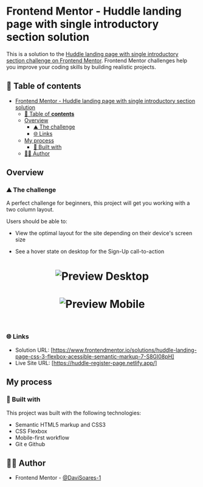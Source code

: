 # Frontend Mentor - Huddle landing page with single introductory section solution

This is a solution to the [Huddle landing page with single introductory section challenge on Frontend Mentor](https://www.frontendmentor.io/challenges/huddle-landing-page-with-a-single-introductory-section-B_2Wvxgi0). Frontend Mentor challenges help you improve your coding skills by building realistic projects. 

## 📑 Table of **contents**

- [Frontend Mentor - Huddle landing page with single introductory section solution](#frontend-mentor---huddle-landing-page-with-single-introductory-section-solution)
  - [📑 Table of **contents**](#-table-of-contents)
  - [Overview](#overview)
    - [⛰️ The challenge](#️-the-challenge)
    - [🌐 Links](#-links)
  - [My process](#my-process)
    - [🚀 Built with](#-built-with)
  - [👨‍💻 Author](#-author)

## Overview

### ⛰️ The challenge

A perfect challenge for beginners, this project will get you working with a two column layout.

Users should be able to:

- View the optimal layout for the site depending on their device's screen size

- See a hover state on desktop for the Sign-Up call-to-action

<h1 align="center">
    <img alt="Preview Desktop" title="Preview Desktop" src="https://github.com/DaviSoares-1/FrontendMentor-Challenges-Newbie/blob/main/14%23Huddle-landing-page/.github/Screenshot-desktop.png" />
</h1>

<h1 align="center">
    <img alt="Preview Mobile" title="Preview Mobile" src="https://github.com/DaviSoares-1/FrontendMentor-Challenges-Newbie/blob/main/14%23Huddle-landing-page/.github/Screenshot-mobile.png" />
</h1>

<br>

### 🌐 Links

- Solution URL: [https://www.frontendmentor.io/solutions/huddle-landing-page-css-3-flexbox-acessible-semantic-markup-7-S8GI08pH]
- Live Site URL: [https://huddle-register-page.netlify.app/]

## My process

### 🚀 Built with

This project was built with the following technologies:

- Semantic HTML5 markup and CSS3
- CSS Flexbox
- Mobile-first workflow
- Git e Github

## 👨‍💻 Author

- Frontend Mentor - [@DaviSoares-1](https://www.frontendmentor.io/profile/DaviSoares-1)
